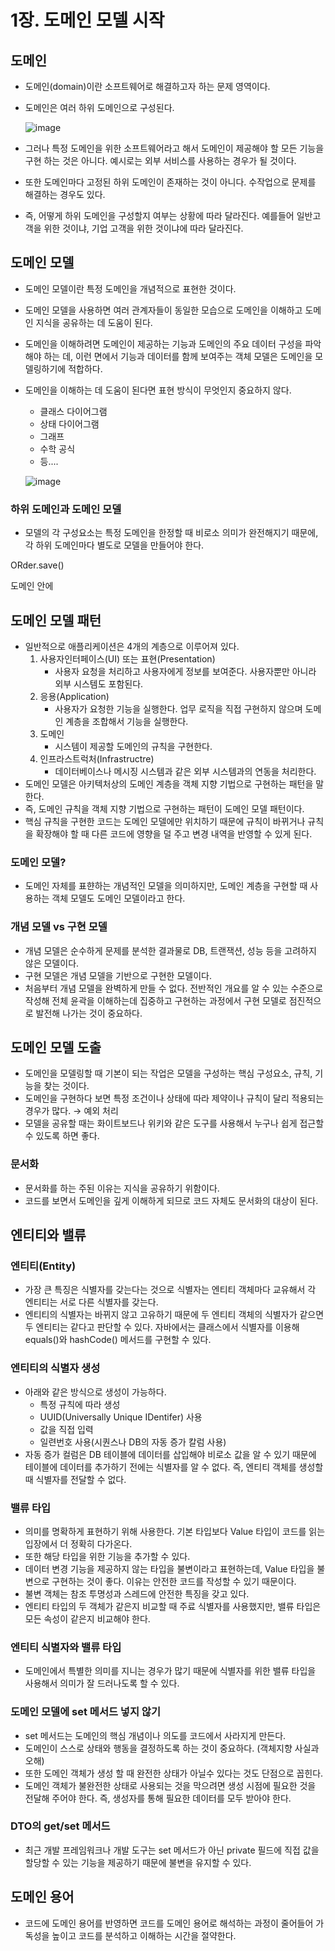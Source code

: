 # 1장. 도메인 모델 시작

## 도메인

- 도메인(domain)이란 소프트웨어로 해결하고자 하는 문제 영역이다.
- 도메인은 여러 하위 도메인으로 구성된다.

  ![image](https://user-images.githubusercontent.com/53366407/120910118-12b37e00-c6b7-11eb-9bc9-ec399ee0746c.png)

- 그러나 특정 도메인을 위한 소프트웨어라고 해서 도메인이 제공해야 할 모든 기능을 구현 하는 것은 아니다. 예시로는 외부 서비스를 사용하는 경우가 될 것이다.
- 또한 도메인마다 고정된 하위 도메인이 존재하는 것이 아니다. 수작업으로 문제를 해결하는 경우도 있다.
- 즉, 어떻게 하위 도메인을 구성할지 여부는 상황에 따라 달라진다. 예를들어 일반고객을 위한 것이냐, 기업 고객을 위한 것이냐에 따라 달라진다.

## 도메인 모델

- 도메인 모델이란 특정 도메인을 개념적으로 표현한 것이다.
- 도메인 모델을 사용하면 여러 관계자들이 동일한 모습으로 도메인을 이해하고 도메인 지식을 공유하는 데 도움이 된다.
- 도메인을 이해하려면 도메인이 제공하는 기능과 도메인의 주요 데이터 구성을 파악해야 하는 데, 이런 면에서 기능과 데이터를 함께 보여주는 객체 모델은 도메인을 모델링하기에 적합하다.
- 도메인을 이해하는 데 도움이 된다면 표현 방식이 무엇인지 중요하지 않다.
    - 클래스 다이어그램
    - 상태 다이어그램
    - 그래프
    - 수학 공식
    - 등....

  ![image](https://user-images.githubusercontent.com/53366407/120910121-1b0bb900-c6b7-11eb-8a35-34236fae8a5f.png)

### 하위 도메인과 도메인 모델

- 모델의 각 구성요소는 특정 도메인을 한정할 때 비로소 의미가 완전해지기 때문에, 각 하위 도메인마다 별도로 모델을 만들어야 한다.

ORder.save()

도메인 안에 

## 도메인 모델 패턴

- 일반적으로 애플리케이션은 4개의 계층으로 이루어져 있다.
    1. 사용자인터페이스(UI) 또는 표현(Presentation)
        - 사용자 요청을 처리하고 사용자에게 정보를 보여준다. 사용자뿐만 아니라 외부 시스템도 포함된다.
    2. 응용(Application)
        - 사용자가 요청한 기능을 실행한다. 업무 로직을 직접 구현하지 않으며 도메인 계층을 조합해서 기능을 실행한다.
    3. 도메인
        - 시스템이 제공할 도메인의 규칙을 구현한다.
    4. 인프라스트럭처(Infrastructre)
        - 데이터베이스나 메시징 시스템과 같은 외부 시스템과의 연동을 처리한다.
- 도메인 모델은 아키텍처상의 도메인 계층을 객체 지향 기법으로 구현하는 패턴을 말한다.
- 즉, 도메인 규칙을 객체 지향 기법으로 구현하는 패턴이 도메인 모델 패턴이다.
- 핵심 규칙을 구현한 코드는 도메인 모델에만 위치하기 때문에 규칙이 바뀌거나 규칙을 확장해야 할 때 다른 코드에 영향을 덜 주고 변경 내역을 반영할 수 있게 된다.

### 도메인 모델?

- 도메인 자체를 표햔하는 개념적인 모델을 의미하지만, 도메인 계층을 구현할 때 사용하는 객체 모델도 도메인 모델이라고 한다.

### 개념 모델 vs 구현 모델

- 개념 모델은 순수하게 문제를 분석한 결과물로 DB, 트랜잭션, 성능 등을 고려하지 않은 모델이다.
- 구현 모델은 개념 모델을 기반으로 구현한 모델이다.
- 처음부터 개념 모델을 완벽하게 만들 수 없다. 전반적인 개요를 알 수 있는 수준으로 작성해 전체 윤곽을 이해하는데 집중하고 구현하는 과정에서 구현 모델로 점진적으로 발전해 나가는 것이 중요하다.

## 도메인 모델 도출

- 도메인을 모델링할 때 기본이 되는 작업은 모델을 구성하는 핵심 구성요소, 규칙, 기능을 찾는 것이다.
- 도메인을 구현하다 보면 특정 조건이나 상태에 따라 제약이나 규칙이 달리 적용되는 경우가 많다. → 예외 처리
- 모델을 공유할 때는 화이트보드나 위키와 같은 도구를 사용해서 누구나 쉽게 접근할 수 있도록 하면 좋다.

### 문서화

- 문서화를 하는 주된 이유는 지식을 공유하기 위함이다.
- 코드를 보면서 도메인을 깊게 이해하게 되므로 코드 자체도 문서화의 대상이 된다.

## 엔티티와 밸류

### 엔티티(Entity)

- 가장 큰 특징은 식별자를 갖는다는 것으로 식별자는 엔티티 객체마다 교유해서 각 엔티티는 서로 다른 식별자를 갖는다.
- 엔티티의 식별자는 바뀌지 않고 고유하기 때문에 두 엔티티 객체의 식별자가 같으면 두 엔티티는 같다고 판단할 수 있다. 자바에서는 클래스에서 식별자를 이용해 equals()와 hashCode() 메서드를 구현할 수 있다.

### 엔티티의 식별자 생성

- 아래와 같은 방식으로 생성이 가능하다.
    - 특정 규칙에 따라 생성
    - UUID(Universally Unique IDentifer) 사용
    - 값을 직접 입력
    - 일련번호 사용(시퀀스나 DB의 자동 증가 칼럼 사용)
- 자동 증가 컬럼은 DB 테이블에 데이터를 삽입해야 비로소 값을 알 수 있기 때문에 테이블에 데이터를 추가하기 전에는 식별자를 알 수 없다. 즉, 엔티티 객체를 생성할 때 식별자를 전달할 수 없다.

### 밸류 타입

- 의미를 명확하게 표현하기 위해 사용한다. 기본 타입보다 Value 타입이 코드를 읽는 입장에서 더 정확히 다가온다.
- 또한 해당 타입을 위한 기능을 추가할 수 있다.
- 데이터 변경 기능을 제공하지 않는 타입을 불변이라고 표현하는데, Value 타입을 불변으로 구현하는 것이 좋다. 이유는 안전한 코드를 작성할 수 있기 때문이다.
- 불변 객체는 참조 투명성과 스레드에 안전한 특징을 갖고 있다.
- 엔티티 타입의 두 객체가 같은지 비교할 때 주료 식별자를 사용했지만, 밸류 타입은 모든 속성이 같은지 비교해야 한다.

### 엔티티 식별자와 밸류 타입

- 도메인에서 특별한 의미를 지니는 경우가 많기 때문에 식별자를 위한 밸류 타입을 사용해서 의미가 잘 드러나도록 할 수 있다.

### 도메인 모델에 set 메서드 넣지 않기

- set 메서드는 도메인의 핵심 개념이나 의도를 코드에서 사라지게 만든다.
- 도메인이 스스로 상태와 행동을 결정하도록 하는 것이 중요하다. (객체지향 사실과 오해)
- 또한 도메인 객체가 생성 할 때 완전한 상태가 아닐수 있다는 것도 단점으로 꼽힌다.
- 도메인 객체가 불완전한 상태로 사용되는 것을 막으려면 생성 시점에 필요한 것을 전달해 주어야 한다. 즉, 생성자를 통해 필요한 데이터를 모두 받아야 한다.

### DTO의 get/set 메서드

- 최근 개발 프레임워크나 개발 도구는 set 메서드가 아닌 private 필드에 직접 값을 할당할 수 있는 기능을 제공하기 때문에 불변을 유지할 수 있다.

## 도메인 용어

- 코드에 도메인 용어를 반영하면 코드를 도메인 용어로 해석하는 과정이 줄어들어 가독성을 높이고 코드를 분석하고 이해하는 시간을 절약한다.
